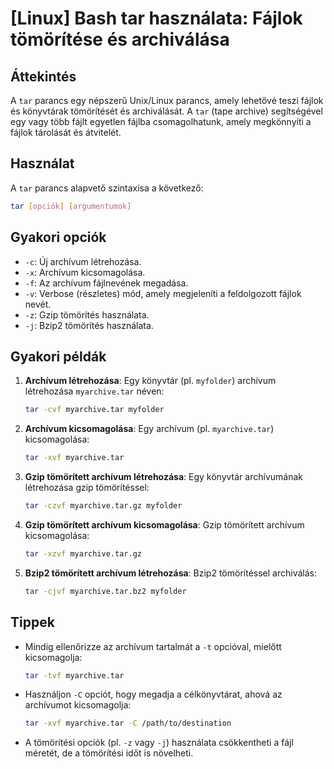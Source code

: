 # [Linux] Bash tar használata: Fájlok tömörítése és archiválása

## Áttekintés
A `tar` parancs egy népszerű Unix/Linux parancs, amely lehetővé teszi fájlok és könyvtárak tömörítését és archiválását. A `tar` (tape archive) segítségével egy vagy több fájlt egyetlen fájlba csomagolhatunk, amely megkönnyíti a fájlok tárolását és átvitelét.

## Használat
A `tar` parancs alapvető szintaxisa a következő:

```bash
tar [opciók] [argumentumok]
```

## Gyakori opciók
- `-c`: Új archívum létrehozása.
- `-x`: Archívum kicsomagolása.
- `-f`: Az archívum fájlnevének megadása.
- `-v`: Verbose (részletes) mód, amely megjeleníti a feldolgozott fájlok nevét.
- `-z`: Gzip tömörítés használata.
- `-j`: Bzip2 tömörítés használata.

## Gyakori példák
1. **Archívum létrehozása**:
   Egy könyvtár (pl. `myfolder`) archívum létrehozása `myarchive.tar` néven:
   ```bash
   tar -cvf myarchive.tar myfolder
   ```

2. **Archívum kicsomagolása**:
   Egy archívum (pl. `myarchive.tar`) kicsomagolása:
   ```bash
   tar -xvf myarchive.tar
   ```

3. **Gzip tömörített archívum létrehozása**:
   Egy könyvtár archívumának létrehozása gzip tömörítéssel:
   ```bash
   tar -czvf myarchive.tar.gz myfolder
   ```

4. **Gzip tömörített archívum kicsomagolása**:
   Gzip tömörített archívum kicsomagolása:
   ```bash
   tar -xzvf myarchive.tar.gz
   ```

5. **Bzip2 tömörített archívum létrehozása**:
   Bzip2 tömörítéssel archiválás:
   ```bash
   tar -cjvf myarchive.tar.bz2 myfolder
   ```

## Tippek
- Mindig ellenőrizze az archívum tartalmát a `-t` opcióval, mielőtt kicsomagolja:
  ```bash
  tar -tvf myarchive.tar
  ```
- Használjon `-C` opciót, hogy megadja a célkönyvtárat, ahová az archívumot kicsomagolja:
  ```bash
  tar -xvf myarchive.tar -C /path/to/destination
  ```
- A tömörítési opciók (pl. `-z` vagy `-j`) használata csökkentheti a fájl méretét, de a tömörítési időt is növelheti.